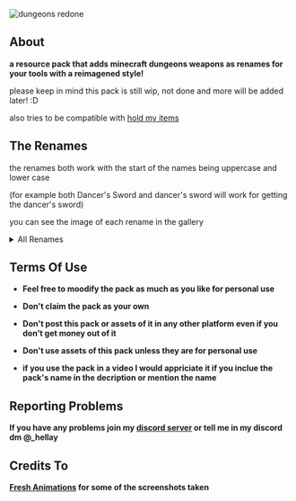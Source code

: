![dungeons redone](https://cdn.modrinth.com/data/cached_images/51c047d9200ce6d104ebdd47e8577166b89e0aa1.png)
##  About
**a resource pack that adds minecraft dungeons weapons as renames for your tools with a reimagened style!**

please keep in mind this pack is still wip, not done and more will be added later! :D

also tries to be compatible with [hold my items](https://modrinth.com/mod/hold-my-items)

## The Renames
the renames both work with the start of the names being uppercase and lower case

(for example both Dancer's Sword and dancer's sword will work for getting the dancer's sword)

you can see the image of each rename in the gallery

<details>
<summary>All Renames</summary>

```
(v0.1 renames):
- Glaive (sword rename)
- Venom Glaive (sword rename)
- Grave Bane (sword rename)
- Frost Scythe (sword and axe rename)
- Frost Slayer (sword rename)
- Cutlass (sword rename)
- Dancer's Sword (sword rename)
- Katana (sword rename)
- Fire Brand (axe rename)

(v0.2 renames):
- Master's Karana (sword rename)
- Dark Karana (sword rename)
- Hawkbrand (sword rename)
- Nameless Blade (sword rename)
- Broad Sword (sword rename)
- Spear (trident rename)
- Fortune Spear (trident rename)
- Whispering Spear (trident rename)
```

</details>




## Terms Of Use
- **Feel free to moodify the pack as much as you like for personal use**
- **Don't claim the pack as your own**
- **Don't post this pack or assets of it in any other platform even if you don't get money out of it**
- **Don't use assets of this pack unless they are for personal use**

- **if you use the pack in a video I would appriciate it if you inclue the pack's name in the decription or mention the name**

## Reporting Problems
**If you have any problems join my [discord server](https://discord.gg/kMuxe42c9j) or tell me in my discord dm @_hellay**

## Credits To

**[Fresh Animations](https://modrinth.com/resourcepack/fresh-animations) for some of the screenshots taken**

